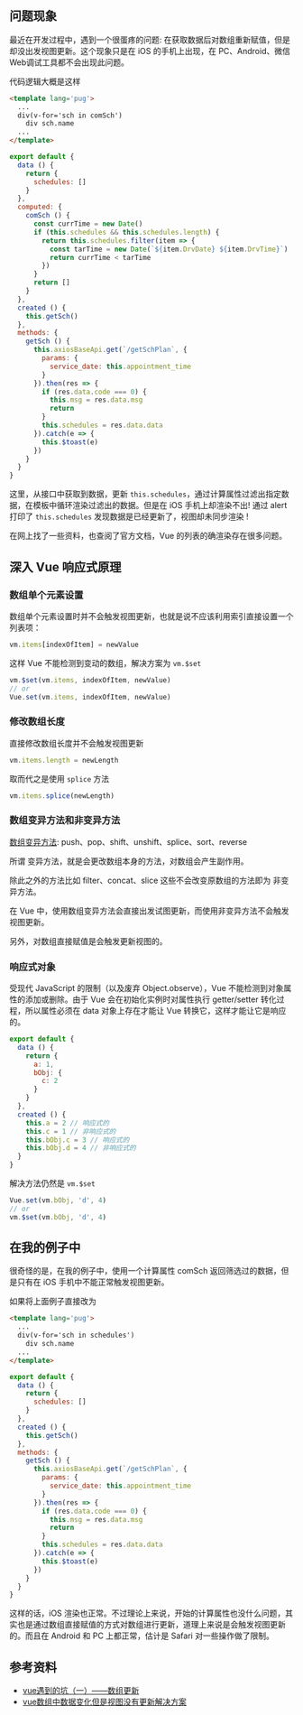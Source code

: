 <a name="39125539"></a>
## 问题现象
最近在开发过程中，遇到一个很蛋疼的问题: 在获取数据后对数组重新赋值，但是却没出发视图更新。这个现象只是在 iOS 的手机上出现，在 PC、Android、微信Web调试工具都不会出现此问题。

代码逻辑大概是这样
```html
<template lang='pug'>
  ...
  div(v-for='sch in comSch')
    div sch.name
  ...
</template>
```

```javascript
export default {
  data () {
    return {
      schedules: []
    }
  },
  computed: {
    comSch () {
      const currTime = new Date()
      if (this.schedules && this.schedules.length) {
        return this.schedules.filter(item => {
          const tarTime = new Date(`${item.DrvDate} ${item.DrvTime}`)
          return currTime < tarTime
        })
      }
      return []
    }
  },
  created () {
    this.getSch()
  },
  methods: {
    getSch () {
      this.axiosBaseApi.get(`/getSchPlan`, {
        params: {
          service_date: this.appointment_time
        }
      }).then(res => {
        if (res.data.code === 0) {
          this.msg = res.data.msg
          return
        }
        this.schedules = res.data.data
      }).catch(e => {
        this.$toast(e)
      })
    }
  }
}
```

这里，从接口中获取到数据，更新 `this.schedules`，通过计算属性过滤出指定数据，在模板中循环渲染过滤出的数据。但是在 iOS 手机上却渲染不出! 通过 alert 打印了 `this.schedules` 发现数据是已经更新了，视图却未同步渲染 !

在网上找了一些资料，也查阅了官方文档，Vue 的列表的确渲染存在很多问题。

<a name="26f75f1e"></a>
## 深入 Vue 响应式原理
<a name="d031654e"></a>
### 数组单个元素设置
数组单个元素设置时并不会触发视图更新，也就是说不应该利用索引直接设置一个列表项：
```javascript
vm.items[indexOfItem] = newValue
```

这样 Vue 不能检测到变动的数组，解决方案为 `vm.$set`
```javascript
vm.$set(vm.items, indexOfItem, newValue)
// or
Vue.set(vm.items, indexOfItem, newValue)
```

<a name="5f8fee7a"></a>
### 修改数组长度
直接修改数组长度并不会触发视图更新
```javascript
vm.items.length = newLength
```

取而代之是使用 `splice` 方法
```javascript
vm.items.splice(newLength)
```

<a name="19accb16"></a>
### 数组变异方法和非变异方法
[数组变异方法](https://cn.vuejs.org/v2/guide/list.html#%E5%8F%98%E5%BC%82%E6%96%B9%E6%B3%95): push、pop、shift、unshift、splice、sort、reverse

所谓 变异方法，就是会更改数组本身的方法，对数组会产生副作用。

除此之外的方法比如 filter、concat、slice 这些不会改变原数组的方法即为 非变异方法。

在 Vue 中，使用数组变异方法会直接出发试图更新，而使用非变异方法不会触发视图更新。

另外，对数组直接赋值是会触发更新视图的。

<a name="f87b139e"></a>
### 响应式对象
受现代 JavaScript 的限制（以及废弃 Object.observe），Vue 不能检测到对象属性的添加或删除。由于 Vue 会在初始化实例时对属性执行 getter/setter 转化过程，所以属性必须在 data 对象上存在才能让 Vue 转换它，这样才能让它是响应的。
```javascript
export default {
  data () {
    return {
      a: 1,
      bObj: {
        c: 2
      }
    }
  },
  created () {
    this.a = 2 // 响应式的
    this.c = 1 // 非响应式的
    this.bObj.c = 3 // 响应式的
    this.bObj.d = 4 // 非响应式的
  }
}
```

解决方法仍然是 `vm.$set`
```javascript
Vue.set(vm.bObj, 'd', 4)
// or
vm.$set(vm.bObj, 'd', 4)
```

<a name="a26f3e55"></a>
## 在我的例子中
很奇怪的是，在我的例子中，使用一个计算属性 comSch 返回筛选过的数据，但是只有在 iOS 手机中不能正常触发视图更新。

如果将上面例子直接改为
```html
<template lang='pug'>
  ...
  div(v-for='sch in schedules')
    div sch.name
  ...
</template>
```

```javascript
export default {
  data () {
    return {
      schedules: []
    }
  },
  created () {
    this.getSch()
  },
  methods: {
    getSch () {
      this.axiosBaseApi.get(`/getSchPlan`, {
        params: {
          service_date: this.appointment_time
        }
      }).then(res => {
        if (res.data.code === 0) {
          this.msg = res.data.msg
          return
        }
        this.schedules = res.data.data
      }).catch(e => {
        this.$toast(e)
      })
    }
  }
}
```

这样的话，iOS 渲染也正常。不过理论上来说，开始的计算属性也没什么问题，其实也是通过数组直接赋值的方式对数组进行更新，道理上来说是会触发视图更新的。而且在 Android 和 PC 上都正常，估计是 Safari 对一些操作做了限制。

<a name="35808e79"></a>
## 参考资料

- [vue遇到的坑（一）——数组更新](https://www.cnblogs.com/xiaoli52qd/p/7479556.html)
- [vue数组中数据变化但是视图没有更新解决方案](https://blog.csdn.net/websoftware/article/details/73200957)
